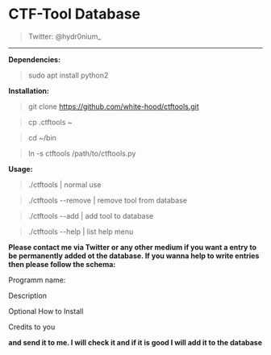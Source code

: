 # CTF-Tool Database 
> Twitter: @hydr0nium_

---

**Dependencies:**

>sudo apt install python2

**Installation:**

>git clone https://github.com/white-hood/ctftools.git

>cp .ctftools ~

>cd ~/bin

>ln -s ctftools /path/to/ctftools.py

**Usage:**

>./ctftools          | normal use

>./ctftools --remove | remove tool from database

>./ctftools --add    | add tool to database

>./ctftools --help   | list help menu


**Please contact me via Twitter or any other medium if you want a entry to be permanently added ot the database. If you wanna help
to write entries then please follow the schema:**

Programm name:

Description
  
Optional How to Install
  
Credits to you
  
**and send it to me. I will check it and if it is good I will add it to the database**
